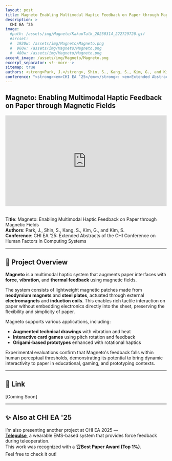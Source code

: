 ```yaml
---
layout: post
title: Magneto Enabling Multimodal Haptic Feedback on Paper through Magnetic Fields
description: >
  CHI EA ’25
image:
  #path: /assets/img/Magneto/KakaoTalk_20250314_222729720.gif
  #srcset:
  #  1920w: /assets/img/Magneto/Magneto.png
  #  960w: /assets/img/Magneto/Magneto.png
  #  480w: /assets/img/Magneto/Magneto.png
accent_image: /assets/img/Magneto/Magneto.png
excerpt_separator: <!--more-->
sitemap: true
authors: <strong>Park, J.</strong>, Shin, S., Kang, S., Kim, G., and Kim, S.
conference: "<strong><em>CHI EA ’25</em></strong>: <em>Extended Abstracts of the CHI Conference on Human Factors in Computing Systems - Accepted</em>"
---
```


## Magneto: Enabling Multimodal Haptic Feedback on Paper through Magnetic Fields

<div style="position: relative; padding-bottom: 56.25%; height: 0; overflow: hidden; margin-bottom: 2rem;">
  <iframe src="https://www.youtube.com/embed/qbmdzJSccFU"
          frameborder="0"
          allowfullscreen
          style="position: absolute; top:0; left: 0; width: 100%; height: 100%;">
  </iframe>
</div>

**Title**: Magneto: Enabling Multimodal Haptic Feedback on Paper through Magnetic Fields  
**Authors**: Park, J., Shin, S., Kang, S., Kim, G., and Kim, S.  
**Conference**: CHI EA ’25: Extended Abstracts of the CHI Conference on Human Factors in Computing Systems 

<!--more-->

---

## 🧲 Project Overview

**Magneto** is a multimodal haptic system that augments paper interfaces with **force**, **vibration**, and **thermal feedback** using magnetic fields.

The system consists of lightweight magnetic patches made from **neodymium magnets** and **steel plates**, actuated through external **electromagnets** and **induction coils**. This enables rich tactile interaction on paper without embedding electronics directly into the sheet, preserving the flexibility and simplicity of paper.

Magneto supports various applications, including:
- **Augmented technical drawings** with vibration and heat
- **Interactive card games** using pitch rotation and feedback
- **Origami-based prototypes** enhanced with rotational haptics

Experimental evaluations confirm that Magneto's feedback falls within human perceptual thresholds, demonstrating its potential to bring dynamic interactivity to paper in educational, gaming, and prototyping contexts.

---

## 🔗 Link

[Coming Soon]

---

## ✨ Also at CHI EA '25

I’m also presenting another project at CHI EA 2025 —  
<a href="/publication/telepulse/"><strong>Telepulse</strong></a>, a wearable EMS-based system that provides force feedback during teleoperation.  
This work was recognized with a 🏆<strong>Best Paper Award (Top 1%)</strong>.  
Feel free to check it out!

